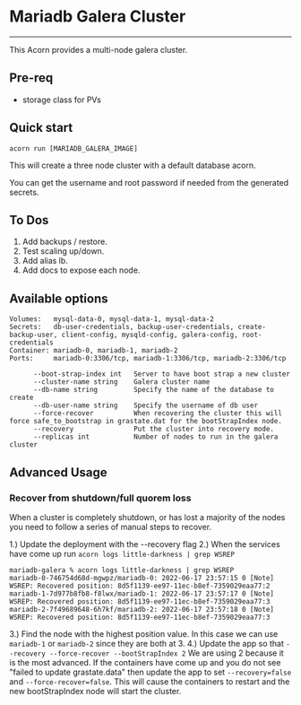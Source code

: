 # Mariadb Galera Cluster

---

This Acorn provides a multi-node galera cluster.

## Pre-req

* storage class for PVs

## Quick start

`acorn run [MARIADB_GALERA_IMAGE]`

This will create a three node cluster with a default database acorn.

You can get the username and root password if needed from the generated secrets.

## To Dos

 1. Add backups / restore.
 1. Test scaling up/down.
 1. Add alias lb.
 1. Add docs to expose each node.

## Available options

```shell
Volumes:   mysql-data-0, mysql-data-1, mysql-data-2
Secrets:   db-user-credentials, backup-user-credentials, create-backup-user, client-config, mysqld-config, galera-config, root-credentials
Container: mariadb-0, mariadb-1, mariadb-2
Ports:     mariadb-0:3306/tcp, mariadb-1:3306/tcp, mariadb-2:3306/tcp

      --boot-strap-index int   Server to have boot strap a new cluster
      --cluster-name string    Galera cluster name
      --db-name string         Specify the name of the database to create
      --db-user-name string    Specify the username of db user
      --force-recover          When recovering the cluster this will force safe_to_bootstrap in grastate.dat for the bootStrapIndex node.
      --recovery               Put the cluster into recovery mode.
      --replicas int           Number of nodes to run in the galera cluster
```

## Advanced Usage

### Recover from shutdown/full quorem loss

When a cluster is completely shutdown, or has lost a majority of the nodes you need to follow a series of manual steps to recover.

1.) Update the deployment with the --recovery flag
2.) When the services have come up run `acorn logs little-darkness | grep WSREP`

```shell
mariadb-galera % acorn logs little-darkness | grep WSREP
mariadb-0-746754d68d-mgwpz/mariadb-0: 2022-06-17 23:57:15 0 [Note] WSREP: Recovered position: 8d5f1139-ee97-11ec-b8ef-7359029eaa77:2
mariadb-1-7d977b8fb8-f8lwx/mariadb-1: 2022-06-17 23:57:17 0 [Note] WSREP: Recovered position: 8d5f1139-ee97-11ec-b8ef-7359029eaa77:3
mariadb-2-7f49689648-6h7kf/mariadb-2: 2022-06-17 23:57:18 0 [Note] WSREP: Recovered position: 8d5f1139-ee97-11ec-b8ef-7359029eaa77:3
```

3.) Find the node with the highest position value. In this case we can use `mariadb-1` or `mariadb-2` since they are both at 3.
4.) Update the app so that `--recovery --force-recover --bootStrapIndex 2` We are using 2 because it is the most advanced. If the containers have come up and you do not see "failed to update grastate.data" then update the app to set `--recovery=false` and `--force-recover=false`. This will cause the containers to restart and the new bootStrapIndex node will start the cluster.
